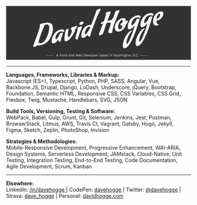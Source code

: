 <img src="https://raw.githubusercontent.com/davehogge/davehogge/master/readme-header.png" alt="banner that says David Hogge, a front-end developer based in Washington, D.C.">

---

**Languages, Frameworks, Libraries & Markup:**  
Javascript (ES+), Typescript, Python, PHP, SASS, Angular, Vue, Backbone.JS, Drupal, Django, LoDash, Underscore, jQuery, Bootstrap, Foundation, Semantic HTML, Responsive CSS, CSS Variables, CSS Grid, Flexbox, Twig, Mustache, Handlebars, SVG, JSON

**Build Tools, Versioning, Testing & Software:**  
WebPack, Babel, Gulp, Grunt, Git, Selenium, Jenkins, Jest, Postman, BrowserStack, Litmus, AWS, Travis CI, Vagrant, Gatsby, Hugo, Jekyll, Figma, Sketch, Zeplin, PhotoShop, Invision

**Strategies & Methodologies:**  
Mobile-Responsive Development, Progressive Enhancement, WAI-ARIA, Design Systems, Serverless Development, JAMstack, Cloud-Native, Unit Testing, Integration Testing, End-to-End Testing, Code Documentation, Agile Development, Scrum, Kanban

---

**Elsewhere:**  
LinkedIn: <a href="https://www.linkedin.com/in/davehogge" target="blank">/in/davehogge </a> | 
CodePen: <a href="https://codepen.io/davehogge" target="blank">davehogge</a> | 
Twitter: <a href="https://twitter.com/davehogge" target="blank">@davehogge</a> | 
Strava: <a href="https://www.strava.com/athletes/dave_hogge" target="blank">dave_hogge</a> | 
Personal: <a href="https://davidhogge.com" target="blank">davidhogge.com</a>  